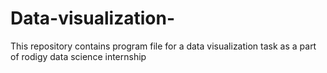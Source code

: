 # Data-visualization-
This repository contains program file for a data visualization task as a part of rodigy data science internship
